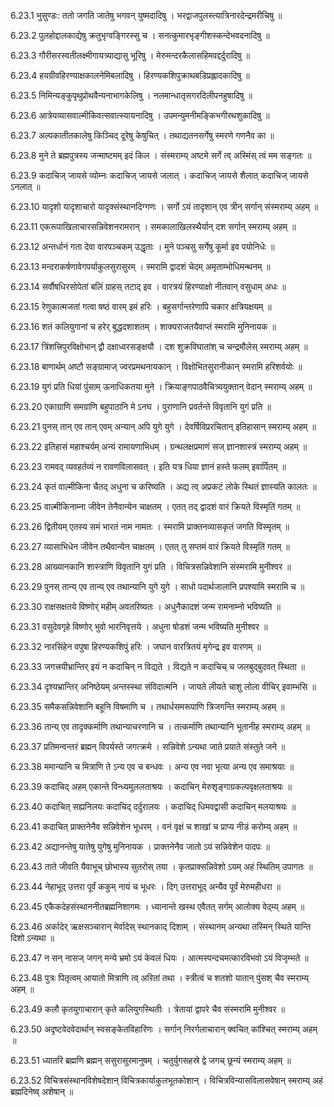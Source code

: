 6.23.1
भुसुण्डः:
ततो जगति जातेषु भगवन् युष्मदादिषु ।
भरद्वाजपुलस्त्यात्रिनारदेन्द्रमरीचिषु ॥


6.23.2
पुलहोद्दालकाद्येषु क्रतुभृग्वङ्गिरस्सु च ।
सनत्कुमारभृङ्गीशस्कन्देभवदनादिषु ॥


6.23.3
गौरीसरस्वतीलक्ष्मीगायत्र्याद्यासु भूरिषु ।
मेरुमन्दरकैलासहिमवद्दर्दुरादिषु ॥


6.23.4
हयग्रीवहिरण्याक्षकालनेमिबलादिषु ।
हिरण्यकशिपुक्राथबडिप्रह्लादकादिषु ॥


6.23.5
निमिन्यङ्कुपृथुप्रोथवैन्यनाभागकेलिषु ।
नलमान्धातृसगरदिलीपनहुषादिषु ॥


6.23.6
आत्रेयव्यासवाल्मीकिवत्सवात्स्यायनादिषु ।
उपमन्युमनीमङ्किभगीरथशुकादिषु ॥


6.23.7
अल्पकातीतकालेषु किञ्चिद् दूरेषु केषुचित् ।
तथाद्यतनसर्गेषु स्मरणे गणनैव का ॥


6.23.8
मुने ते ब्रह्मपुत्रस्य जन्माष्टमम् इदं किल ।
संस्मराम्य् अष्टमे सर्गे त्व् अस्मिंस् त्वं मम सङ्गतः ॥


6.23.9
कदाचिज् जायसे व्योम्नः कदाचिज् जायसे जलात् ।
कदाचिज् जायसे शैलात् कदाचिज् जायसे ऽनलात् ॥


6.23.10
यादृशो यादृशाचारो यादृक्संस्थानदिग्गणः ।
सर्गो ऽयं तादृशान् एव त्रीन् सर्गान् संस्मराम्य् अहम् ॥


6.23.11
एकरूपाखिलाचारसन्निवेशनरामरान् ।
समकालाखिलस्थैर्यान् दश सर्गान् स्मराम्य् अहम् ॥


6.23.12
अन्तर्धानं गता देवा वारपञ्चकम् उद्धृताः ।
मुने पञ्चसु सर्गेषु कूर्मा इव पयोनिधेः ॥


6.23.13
मन्दराकर्षणावेगपर्याकुलसुरासुरम् ।
स्मरामि द्वादशं चेदम् अमृताम्भोधिमन्थनम् ॥


6.23.14
सर्वौषधिरसोपेतां बलिं ग्राहस् तटाद् इव ।
वारत्रयं हिरण्याक्षो नीतवान् वसुधाम् अधः ॥


6.23.15
रेणुकात्मजतां गत्वा षष्ठं वारम् इमं हरिः ।
बहुसर्गान्तरेणापि चकार क्षत्रियक्षयम् ॥


6.23.16
शतं कलियुगानां च हरेर् बुद्धदशाशतम् ।
शाक्यराजतयैवाप्तं स्मरामि मुनिनायक ॥


6.23.17
त्रिंशत्त्रिपुरविक्षोभान् द्वौ दक्षाध्वरसङ्क्षयौ ।
दश शुक्रविघातांश् च चन्द्रमौलेस् स्मराम्य् अहम् ॥


6.23.18
बाणार्थम् अष्टौ सङ्ग्रामाज् ज्वरप्रमथनायकान् ।
विक्षोभितसुरानीकान् स्मरामि हरिशर्वयोः ॥


6.23.19
युगं प्रति धियां पुंसाम् ऊनाधिकतया मुने ।
क्रियाङ्गपाठवैचित्र्ययुक्तान् वेदान् स्मराम्य् अहम् ॥


6.23.20
एकाग्राणि समग्राणि बहुपाठानि मे ऽनघ ।
पुराणानि प्रवर्तन्ते विवृतानि युगं प्रति ॥


6.23.21
पुनस् तान् एव तान् एवम् अन्यान् अपि युगे युगे ।
देवर्षिविप्ररचितान् इतिहासान् स्मराम्य् अहम् ॥


6.23.22
इतिहासं महाश्चर्यम् अन्यं रामायणाभिधम् ।
ग्रन्थलक्षप्रमाणं सज् ज्ञानशास्त्रं स्मराम्य् अहम् ॥


6.23.23
रामवद् व्यवहर्तव्यं न रावणविलासवत् ।
इति यत्र धिया ज्ञानं हस्ते फलम् इवार्पितम् ॥


6.23.24
कृतं वाल्मीकिना चैतद् अधुना च करिष्यति ।
अद्य त्व् अप्रकटं लोके स्थितं ज्ञास्यति कालतः ॥


6.23.25
वाल्मीकिनाम्ना जीवेन तेनैवान्येन चाक्षतम् ।
एतत् तद् द्वादशं वारं क्रियते विस्मृतिं गतम् ॥


6.23.26
द्वितीयम् एतस्य समं भारतं नाम नामतः ।
स्मरामि प्राक्तनव्यासकृतं जगति विस्मृतम् ॥


6.23.27
व्यासाभिधेन जीवेन तथैवान्येन चाक्षतम् ।
एतत् तु सप्तमं वारं क्रियते विस्मृतिं गतम् ॥


6.23.28
आख्यानकानि शास्त्राणि विवृतानि युगं प्रति ।
विचित्रसन्निवेशानि संस्मरामि मुनीश्वर ॥


6.23.29
पुनस् तान्य् एव तान्य् एव तथान्यानि युगे युगे ।
साधो पदार्थजालानि प्रपश्यामि स्मरामि च ॥


6.23.30
राक्षसक्षतये विष्णोर् महीम् अवतरिष्यतः ।
अधुनैकादशं जन्म रामनाम्नो भविष्यति ॥


6.23.31
वसुदेवगृहे विष्णोर् भुवो भारनिवृत्तये ।
अधुना षोडशं जन्म भविष्यति मुनीश्वर ॥


6.23.32
नारसिंहेन वपुषा हिरण्यकशिपुं हरिः ।
जघान वारत्रितयं मृगेन्द्र इव वारणम् ॥


6.23.33
जगत्त्रयीभ्रान्तिर् इयं न कदाचिन् न विद्यते ।
विद्यते न कदाचिच् च जलबुद्बुदवत् स्थिता ॥


6.23.34
दृश्यभ्रान्तिर् अनिष्ठेयम् अन्तस्स्था संविदात्मनि ।
जायते लीयते चाशु लोला वीचिर् इवाम्भसि ॥


6.23.35
समैकसन्निवेशानि बहूनि विषमाणि च ।
तथार्धसमरूपाणि त्रिजगन्ति स्मराम्य् अहम् ॥


6.23.36
तान्य् एव तादृक्कर्माणि तथान्याचरणानि च ।
तत्कर्माणि तथान्यानि भूतानीह स्मराम्य् अहम् ॥


6.23.37
प्रतिमन्वन्तरं ब्रह्मन् विपर्यस्ते जगत्क्रमे ।
सन्निवेशे ऽन्यथा जाते प्रयाते संस्तुते जने ॥


6.23.38
ममान्यानि च मित्राणि ते ऽन्य एव च बन्धवः ।
अन्य एव नवा भृत्या अन्य एव समाश्रयाः ॥


6.23.39
कदाचिद् अहम् एकान्ते विन्ध्यमूललताश्रयः ।
कदाचिन् मेरुशृङ्गाग्रकल्पवृक्षलताश्रयः ॥


6.23.40
कदाचित् सह्यनिलयः कदाचिद् दर्दुरालयः ।
कदाचिद् धिमवद्वासी कदाचिन् मलयाश्रयः ॥


6.23.41
कदाचित् प्राक्तनेनैव सन्निवेशेन भूधरम् ।
वनं वृक्षं च शाखां च प्राप्य नीडं करोम्य् अहम् ॥


6.23.42
अद्यानन्तेषु यातेषु युगेषु मुनिनायक ।
प्राक्तनेनैव जातो ऽयं सन्निवेशेन पादपः ॥


6.23.43
ताते जीवति यैवाभूच् छोभास्य सुतरोस् तया ।
कृतप्राक्सन्निवेशो ऽयम् अहं स्थितिम् उपागतः ॥


6.23.44
नेहाभूद् उत्तरा पूर्वं ककुम् नायं च भूधरः ।
दिग् उत्तराभूद् अन्यैव पूर्वं मेरुमहीधरा ॥


6.23.45
एकैकदेहसंस्थाननीतब्रह्मनिशागमः ।
ध्यानान्ते खस्थ एवैतत् सर्गम् आलोक्य वेद्म्य् अहम् ॥


6.23.46
अर्कादेर् ऋक्षसञ्चारान् मेर्वादेस् स्थानकाद् दिशाम् ।
संस्थानम् अन्यथा तस्मिन् स्थिते यान्ति दिशो ऽन्यथा ॥


6.23.47
न सन् नासज् जगन् मन्ये भ्रमो ऽयं केवलं धियः ।
आत्मस्पन्दचमत्कारविभवो ऽयं विजृम्भते ॥


6.23.48
पुत्रः पितृत्वम् आयातो मित्राणि त्व् अरितां तथा ।
स्त्रीत्वं च शतशो यातान् पुंसश् चैव स्मराम्य् अहम् ॥


6.23.49
कलौ कृतयुगाचारान् कृते कलियुगस्थितीः ।
त्रेतायां द्वापरे चैव संस्मरामि मुनीश्वर ॥


6.23.50
अदृष्टवेदवेदार्थान् स्वसङ्केतविहारिणः ।
सर्गान् निरर्गलाचारान् क्वचित् कांश्चित् स्मराम्य् अहम् ॥


6.23.51
ध्यातरि ब्रह्मणि ब्रह्मन् ससुरासुरमानुषम् ।
चतुर्युगसहस्रे द्वे जगच् छून्यं स्मराम्य् अहम् ॥


6.23.52
विचित्रसंस्थानविशेषदेशान् विचित्रकार्याकुलभूतकोशान् ।
विचित्रविन्यासविलासवेषान् स्मराम्य् अहं ब्रह्मदिनेष्व् अशेषान् ॥

